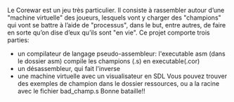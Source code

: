 Le Corewar est un jeu très particulier. Il consiste à rassembler autour d’une "machine
virtuelle" des joueurs, lesquels vont y charger des "champions" qui vont se
battre à l’aide de "processus", dans le but, entre autres, de faire en sorte qu’on dise
d’eux qu’ils sont "en vie".
Ce projet comporte trois parties:
- un compilateur de langage pseudo-assembleur: l'executable asm (dans le dossier asm) compile les champions (.s) en executable(.cor)
- un désassembleur, qui fait l'inverse 
- une machine virtuelle avec un visualisateur en SDL
Vous pouvez trouver des exemples de champion dans le dossier ressources, ou a la racine avec le fichier bad_champ.s
Bonne bataille!!
